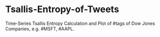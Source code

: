 # Tsallis-Entropy-of-Tweets

Time-Series Tsallis Entropy Calculation and Plot of #tags of Dow Jones Companies, e.g. #MSFT, #AAPL.
